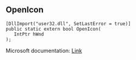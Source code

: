 ## OpenIcon

```
[DllImport("user32.dll", SetLastError = true)]
public static extern bool OpenIcon(
   IntPtr hWnd
);
```

Microsoft documentation: [Link](https://docs.microsoft.com/en-us/windows/win32/api/winuser/nf-winuser-openicon)
